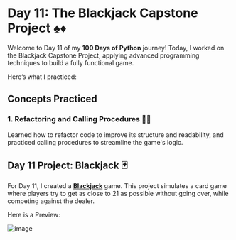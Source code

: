 # Day 11: The Blackjack Capstone Project ♠️♦️

Welcome to Day 11 of my **100 Days of Python** journey! Today, I worked on the Blackjack Capstone Project, applying advanced programming techniques to build a fully functional game. 

Here’s what I practiced:

## Concepts Practiced

### 1. Refactoring and Calling Procedures 🔄📞
Learned how to refactor code to improve its structure and readability, and practiced calling procedures to streamline the game's logic.

## Day 11 Project: Blackjack 🃏

For Day 11, I created a [**Blackjack**](Black_jack_project.py) game. This project simulates a card game where players try to get as close to 21 as possible without going over, while competing against the dealer.

Here is a Preview:

![image](https://github.com/user-attachments/assets/50ed18fd-dab3-4477-8faf-b18f9340bde0)
